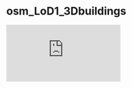# osm_LoD1_3Dbuildings

![alt text](https://github.com/AdrianKriger/osm_LoD1_3Dbuildings/blob/main/img/mamre.html)

